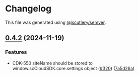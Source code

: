 # Changelog

This file was generated using [@jscutlery/semver](https://github.com/jscutlery/semver).

## [0.4.2](https://github.com/Sitecore-PD/sitecore.cloudsdk.js/compare/core-0.4.1...core-0.4.2) (2024-11-19)

### Features

- CDK-550 siteName should be stored to window.scCloudSDK.core.settings object ([#320](https://github.com/Sitecore-PD/sitecore.cloudsdk.js/issues/320)) ([7a5d26a](https://github.com/Sitecore-PD/sitecore.cloudsdk.js/commit/7a5d26aceec45a95a3ff478b6bb90eff84f15efe))
